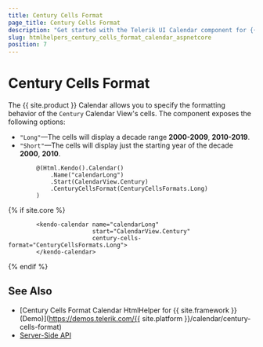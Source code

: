```yaml
---
title: Century Cells Format
page_title: Century Cells Format
description: "Get started with the Telerik UI Calendar component for {{ site.framework }} Century Cell Formats Functionality"
slug: htmlhelpers_century_cells_format_calendar_aspnetcore
position: 7
---
```


# Century Cells Format


The {{ site.product }} Calendar allows you to specify the formatting behavior of the `Century` Calendar View's cells. The component exposes the following options:

* `"Long"`&mdash;The cells will display a decade range **2000-2009**, **2010-2019**.
* `"Short"`&mdash;The cells will display just the starting year of the decade **2000**, **2010**.

```HtmlHelper
        @(Html.Kendo().Calendar()
            .Name("calendarLong")
            .Start(CalendarView.Century)
            .CenturyCellsFormat(CenturyCellsFormats.Long)
        )
```

{% if site.core %}
```TagHelper
        <kendo-calendar name="calendarLong"
                        start="CalendarView.Century"
                        century-cells-format="CenturyCellsFormats.Long">
        </kendo-calendar>
```
{% endif %}

## See Also

* [Century Cells Format Calendar HtmlHelper for {{ site.framework }} (Demo)](https://demos.telerik.com/{{ site.platform }}/calendar/century-cells-format)
* [Server-Side API](/api/calendar)
